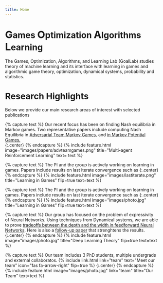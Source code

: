 ```yaml
---
title: Home
---
```


<h1> <span STYLE="font-size:25.0pt">G</span>ames <span STYLE="font-size:25.0pt">O</span>ptimization <span STYLE="font-size:25.0pt">A</span>lgorithms <span STYLE="font-size:25.0pt">L</span>earning </h1>

The Games, Optimization, Algorithms, and Learning Lab (GoalLab) studies theory of machine learning  and its interface with learning in games and algorithmic game theory, optimization, dynamical systems, probability and statistics.

# Research Highlights
Below we provide our main research areas of interest with selected publications

{% capture text %}
Our recent focus has been on finding Nash equilibria in Markov games. Two representative papers include computing Nash Equilibria in [Adversarial Team Markov Games.](https://arxiv.org/abs/2208.02204) and [in Markov Potential Games.](https://arxiv.org/abs/2106.01969) <br/>
{:.center}
{% endcapture %}
{%
  include feature.html
  image="images/papers/advteamgames.png"
  title="Multi-agent Reinforcement Learning"
  text= text
%}

{% capture text %}
The PI and the group is actively working on learning in games. Papers include results on last iterate convergence such as 
{:.center}
{% endcapture %}
{%
  include feature.html
  image="images/lastiterate.png"
  title="Learning in Games"
  flip=true
  text=text
%}

{% capture text %}
The PI and the group is actively working on learning in games. Papers include results on last iterate convergence such as 
{:.center}
{% endcapture %}
{%
  include feature.html
  image="images/photo.jpg"
  title="Learning in Games"
  flip=true
  text=text
%}

{% capture text %}
Our group has focused on the problem of expressivity of Neural Networks. Using techniques from Dynamical systems, we are able to prove [tradeoffs between the depth and the width in feedforward Neural Networks](https://arxiv.org/abs/1912.04378). Here is also a [follow-up paper](https://arxiv.org/abs/2003.00777) that strenghtens the results.
{:.center}
{% endcapture %}
{%
  include feature.html
  image="images/photo.jpg"
  title="Deep Learning Theory"
  flip=true
  text=text
%}

{% capture text %}
Our team includes 3 PhD students, multiple undergrads and external collaboratos.
{%
  include link.html
  link="team"
  text="Meet our team"
  icon="fas fa-arrow-right"
  flip=true
%}
{:.center}
{% endcapture %}
{%
  include feature.html
  image="images/photo.jpg"
  link="team"
  title="Our Team"
  text=text
%}
